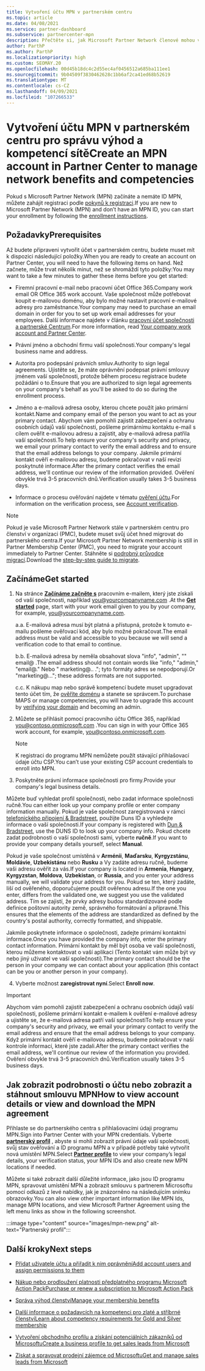 ```yaml
---
title: Vytvoření účtu MPN v partnerském centru
ms.topic: article
ms.date: 04/08/2021
ms.service: partner-dashboard
ms.subservice: partnercenter-mpn
description: Přečtěte si, jak Microsoft Partner Network členové mohou vytvořit účet partnerského centra za účelem správy svých síťových výhod a kompetencí.
author: ParthP
ms.author: ParthP
ms.localizationpriority: high
ms.custom: SEOMAY.20
ms.openlocfilehash: 00d45b18dc4c2d55ec4af0456512a685ba111ee1
ms.sourcegitcommit: 9b04509f3830462628c1bb6af2ca41ed68b52619
ms.translationtype: MT
ms.contentlocale: cs-CZ
ms.lasthandoff: 04/09/2021
ms.locfileid: "107266533"
---
```

# <a name="create-an-mpn-account-in-partner-center-to-manage-network-benefits-and-competencies"></a><span data-ttu-id="e4e0b-103">Vytvoření účtu MPN v partnerském centru pro správu výhod a kompetencí sítě</span><span class="sxs-lookup"><span data-stu-id="e4e0b-103">Create an MPN account in Partner Center to manage network benefits and competencies</span></span>


<span data-ttu-id="e4e0b-104">Pokud s Microsoft Partner Network (MPN) začínáte a nemáte ID MPN, můžete zahájit registraci podle [pokynů k registraci](https://partner.microsoft.com/dashboard/account/v3/enrollment/introduction/partnership).</span><span class="sxs-lookup"><span data-stu-id="e4e0b-104">If you are new to Microsoft Partner Network (MPN) and don’t have an MPN ID, you can start your enrollment by following the [enrollment instructions](https://partner.microsoft.com/dashboard/account/v3/enrollment/introduction/partnership).</span></span>

## <a name="prerequisites"></a><span data-ttu-id="e4e0b-105">Požadavky</span><span class="sxs-lookup"><span data-stu-id="e4e0b-105">Prerequisites</span></span> 

<span data-ttu-id="e4e0b-106">Až budete připraveni vytvořit účet v partnerském centru, budete muset mít k dispozici následující položky.</span><span class="sxs-lookup"><span data-stu-id="e4e0b-106">When you are ready to create an account on Partner Center, you will need to have the following items on hand.</span></span>  <span data-ttu-id="e4e0b-107">Než začnete, může trvat několik minut, než se shromáždí tyto položky:</span><span class="sxs-lookup"><span data-stu-id="e4e0b-107">You may want to take a few minutes to gather these items before you get started:</span></span>

- <span data-ttu-id="e4e0b-108">Firemní pracovní e-mail nebo pracovní účet Office 365.</span><span class="sxs-lookup"><span data-stu-id="e4e0b-108">Company work email OR Office 365 work account.</span></span> <span data-ttu-id="e4e0b-109">Vaše společnost může potřebovat koupit e-mailovou doménu, aby bylo možné nastavit pracovní e-mailové adresy pro zaměstnance.</span><span class="sxs-lookup"><span data-stu-id="e4e0b-109">Your company may need to purchase an email domain in order for you to set up work email addresses for your employees.</span></span> <span data-ttu-id="e4e0b-110">Další informace najdete v článku [pracovní účet společnosti a partnerské Centrum](azure-active-directory-tenants-and-partner-center.md).</span><span class="sxs-lookup"><span data-stu-id="e4e0b-110">For more information, read [Your company work account and Partner Center](azure-active-directory-tenants-and-partner-center.md).</span></span> 
 
- <span data-ttu-id="e4e0b-111">Právní jméno a obchodní firmu vaší společnosti.</span><span class="sxs-lookup"><span data-stu-id="e4e0b-111">Your company's legal business name and address.</span></span>

- <span data-ttu-id="e4e0b-112">Autorita pro podepsání právních smluv.</span><span class="sxs-lookup"><span data-stu-id="e4e0b-112">Authority to sign legal agreements.</span></span> <span data-ttu-id="e4e0b-113">Ujistěte se, že máte oprávnění podepsat právní smlouvy jménem vaší společnosti, protože během procesu registrace budete požádáni o to.</span><span class="sxs-lookup"><span data-stu-id="e4e0b-113">Ensure that you are authorized to sign legal agreements on your company's behalf as you'll be asked to do so during the enrollment process.</span></span>

- <span data-ttu-id="e4e0b-114">Jméno a e-mailová adresa osoby, kterou chcete použít jako primární kontakt.</span><span class="sxs-lookup"><span data-stu-id="e4e0b-114">Name and company email of the person you want to act as your primary contact.</span></span> <span data-ttu-id="e4e0b-115">Abychom vám pomohli zajistit zabezpečení a ochranu osobních údajů vaší společnosti, pošleme primárnímu kontaktu e-mail s cílem ověřit e-mailovou adresu a zajistit, aby e-mailová adresa patřila vaší společnosti.</span><span class="sxs-lookup"><span data-stu-id="e4e0b-115">To help ensure your company's security and privacy, we email your primary contact to verify the email address and to ensure that the email address belongs to your company.</span></span> <span data-ttu-id="e4e0b-116">Jakmile primární kontakt ověří e-mailovou adresu, budeme pokračovat v naší revizi poskytnuté informace.</span><span class="sxs-lookup"><span data-stu-id="e4e0b-116">After the primary contact verifies the email address, we'll continue our review of the information provided.</span></span> <span data-ttu-id="e4e0b-117">Ověření obvykle trvá 3-5 pracovních dnů.</span><span class="sxs-lookup"><span data-stu-id="e4e0b-117">Verification usually takes 3-5 business days.</span></span> 

- <span data-ttu-id="e4e0b-118">Informace o procesu ověřování najdete v tématu [ověření účtu](verification-responses.md).</span><span class="sxs-lookup"><span data-stu-id="e4e0b-118">For information on the verification process, see [Account verification](verification-responses.md).</span></span>

>[!NOTE]
><span data-ttu-id="e4e0b-119">Pokud je vaše Microsoft Partner Network stále v partnerském centru pro členství v organizaci (PMC), budete muset svůj účet hned migrovat do partnerského centra.</span><span class="sxs-lookup"><span data-stu-id="e4e0b-119">If your Microsoft Partner Network membership is still in Partner Membership Center (PMC), you need to migrate your account immediately to Partner Center.</span></span> <span data-ttu-id="e4e0b-120">Stáhněte si [podrobný průvodce migrací](https://assetsprod.microsoft.com/mpn/migrate-pmc-pc-mpa-guide.pptx).</span><span class="sxs-lookup"><span data-stu-id="e4e0b-120">Download the [step-by-step guide to migrate](https://assetsprod.microsoft.com/mpn/migrate-pmc-pc-mpa-guide.pptx).</span></span>

## <a name="get-started"></a><span data-ttu-id="e4e0b-121">Začínáme</span><span class="sxs-lookup"><span data-stu-id="e4e0b-121">Get started</span></span>

1. <span data-ttu-id="e4e0b-122">Na stránce [**Začínáme začněte s**](https://partner.microsoft.com/dashboard/account/v3/enrollment/introduction/partnership) pracovním e-mailem, který jste získali od vaší společnosti, například you@yourcompanyname.com .</span><span class="sxs-lookup"><span data-stu-id="e4e0b-122">At the [**Get started**](https://partner.microsoft.com/dashboard/account/v3/enrollment/introduction/partnership) page, start with your work email given to you by your company, for example, you@yourcompanyname.com.</span></span>

 
    <span data-ttu-id="e4e0b-123">a.</span><span class="sxs-lookup"><span data-stu-id="e4e0b-123">a.</span></span>  <span data-ttu-id="e4e0b-124">E-mailová adresa musí být platná a přístupná, protože k tomuto e-mailu pošleme ověřovací kód, aby bylo možné pokračovat.</span><span class="sxs-lookup"><span data-stu-id="e4e0b-124">The email address must be valid and accessible to you because we will send a verification code to that email to continue.</span></span>

    <span data-ttu-id="e4e0b-125">b.</span><span class="sxs-lookup"><span data-stu-id="e4e0b-125">b.</span></span>  <span data-ttu-id="e4e0b-126">E-mailová adresa by neměla obsahovat slova "info", "admin", "" email@ .</span><span class="sxs-lookup"><span data-stu-id="e4e0b-126">The email address should not contain words like "info," "admin," "email@."</span></span> <span data-ttu-id="e4e0b-127">Nebo " marketing@.. ."; tyto formáty adres se nepodporují.</span><span class="sxs-lookup"><span data-stu-id="e4e0b-127">Or "marketing@..."; these address formats are not supported.</span></span>

    <span data-ttu-id="e4e0b-128">c.</span><span class="sxs-lookup"><span data-stu-id="e4e0b-128">c.</span></span>  <span data-ttu-id="e4e0b-129">K nákupu map nebo správě kompetencí budete muset upgradovat tento účet tím, že [ověříte doménu](become-global-admin.md) a stanete se správcem.</span><span class="sxs-lookup"><span data-stu-id="e4e0b-129">To purchase MAPS or manage competencies, you will have to upgrade this account by [verifying your domain](become-global-admin.md) and becoming an admin.</span></span> 

2. <span data-ttu-id="e4e0b-130">Můžete se přihlásit pomocí pracovního účtu Office 365, například you@contoso.onmicrosoft.com .</span><span class="sxs-lookup"><span data-stu-id="e4e0b-130">You can sign in with your Office 365 work account, for example, you@contoso.onmicrosoft.com.</span></span>

   >[!NOTE]
   > <span data-ttu-id="e4e0b-131">K registraci do programu MPN nemůžete použít stávající přihlašovací údaje účtu CSP.</span><span class="sxs-lookup"><span data-stu-id="e4e0b-131">You can’t use your existing CSP account credentials to enroll into MPN.</span></span>

3. <span data-ttu-id="e4e0b-132">Poskytněte právní informace společnosti pro firmy.</span><span class="sxs-lookup"><span data-stu-id="e4e0b-132">Provide your company's legal business details.</span></span>

<span data-ttu-id="e4e0b-133">Můžete buď vyhledat profil společnosti, nebo zadat informace společnosti ručně.</span><span class="sxs-lookup"><span data-stu-id="e4e0b-133">You can either look up your company profile or enter company information manually.</span></span> <span data-ttu-id="e4e0b-134">Pokud je vaše společnost zaregistrovaná v rámci [telefonického připojení & Bradstreet](https://partner.microsoft.com/marketing/usisvshowcase/dunandbrad), použijte Duns ID a vyhledejte informace o vaší společnosti.</span><span class="sxs-lookup"><span data-stu-id="e4e0b-134">If your company is registered with [Dun & Bradstreet](https://partner.microsoft.com/marketing/usisvshowcase/dunandbrad), use the DUNS ID to look up your company info.</span></span> <span data-ttu-id="e4e0b-135">Pokud chcete zadat podrobnosti o vaší společnosti sami, vyberte **ručně**.</span><span class="sxs-lookup"><span data-stu-id="e4e0b-135">If you want to provide your company details yourself, select **Manual**.</span></span>

<span data-ttu-id="e4e0b-136">Pokud je vaše společnost umístěná v **Arménii**, **Maďarsku**, **Kyrgyzstánu**, **Moldávie**, **Uzbekistánu** nebo **Rusku** a Vy zadáte adresu ručně, budeme vaši adresu ověřit za vás.</span><span class="sxs-lookup"><span data-stu-id="e4e0b-136">If your company is located in **Armenia**, **Hungary**, **Kyrgyzstan**, **Moldova**, **Uzbekistan**, or **Russia**, and you enter your address manually, we will validate your address for you.</span></span> <span data-ttu-id="e4e0b-137">Pokud se ten, který zadáte, liší od ověřeného, doporučujeme použít ověřenou adresu.</span><span class="sxs-lookup"><span data-stu-id="e4e0b-137">If the one you enter, differs from the validated one, we suggest you use the validated address.</span></span> <span data-ttu-id="e4e0b-138">Tím se zajistí, že prvky adresy budou standardizované podle definice poštovní autority země, správného formátování a přípravné.</span><span class="sxs-lookup"><span data-stu-id="e4e0b-138">This ensures that the elements of the address are standardized as defined by the country's postal authority, correctly formatted, and shippable.</span></span>  

<span data-ttu-id="e4e0b-139">Jakmile poskytnete informace o společnosti, zadejte primární kontaktní informace.</span><span class="sxs-lookup"><span data-stu-id="e4e0b-139">Once you have provided the company info, enter the primary contact information.</span></span> <span data-ttu-id="e4e0b-140">Primární kontakt by měl být osoba ve vaší společnosti, kterou můžeme kontaktovat o vaší aplikaci (Tento kontakt vám může být vy nebo jiný uživatel ve vaší společnosti).</span><span class="sxs-lookup"><span data-stu-id="e4e0b-140">The primary contact should be the person in your company we can contact about your application (this contact can be you or another person in your company).</span></span>

4. <span data-ttu-id="e4e0b-141">Vyberte možnost **zaregistrovat nyní**.</span><span class="sxs-lookup"><span data-stu-id="e4e0b-141">Select **Enroll now**.</span></span>

>[!IMPORTANT]
><span data-ttu-id="e4e0b-142">Abychom vám pomohli zajistit zabezpečení a ochranu osobních údajů vaší společnosti, pošleme primární kontakt e-mailem k ověření e-mailové adresy a ujistěte se, že e-mailová adresa patří vaší společnosti</span><span class="sxs-lookup"><span data-stu-id="e4e0b-142">To help ensure your company's security and privacy, we email your primary contact to verify the email address and ensure that the email address belongs to your company.</span></span> <span data-ttu-id="e4e0b-143">Když primární kontakt ověří e-mailovou adresu, budeme pokračovat v naší kontrole informací, které jste zadali.</span><span class="sxs-lookup"><span data-stu-id="e4e0b-143">After the primary contact verifies the email address, we'll continue our review of the information you provided.</span></span> <span data-ttu-id="e4e0b-144">Ověření obvykle trvá 3-5 pracovních dnů.</span><span class="sxs-lookup"><span data-stu-id="e4e0b-144">Verification usually takes 3-5 business days.</span></span> 

## <a name="how-to-view-account-details-or-view-and-download-the-mpn-agreement"></a><span data-ttu-id="e4e0b-145">Jak zobrazit podrobnosti o účtu nebo zobrazit a stáhnout smlouvu MPN</span><span class="sxs-lookup"><span data-stu-id="e4e0b-145">How to view account details or view and download the MPN agreement</span></span>

<span data-ttu-id="e4e0b-146">Přihlaste se do partnerského centra s přihlašovacími údaji programu MPN.</span><span class="sxs-lookup"><span data-stu-id="e4e0b-146">Sign into Partner Center with your MPN credentials.</span></span> <span data-ttu-id="e4e0b-147">Vyberte [**partnerský profil**](https://partner.microsoft.com/pcv/accountsettings/connectedpartnerprofile) , abyste si mohli zobrazit právní údaje vaší společnosti, svůj stav ověřování a ID programu MPN a v případě potřeby také vytvořit nová umístění MPN.</span><span class="sxs-lookup"><span data-stu-id="e4e0b-147">Select [**Partner profile**](https://partner.microsoft.com/pcv/accountsettings/connectedpartnerprofile) to view your company’s legal details, your verification status, your MPN IDs and also create new MPN locations if needed.</span></span> 

<span data-ttu-id="e4e0b-148">Můžete si také zobrazit další důležité informace, jako jsou ID programu MPN, spravovat umístění MPN a zobrazit smlouvu s partnerem Microsoftu pomocí odkazů z levé nabídky, jak je znázorněno na následujícím snímku obrazovky.</span><span class="sxs-lookup"><span data-stu-id="e4e0b-148">You can also view other important information like MPN Ids, manage MPN locations, and view Microsoft Partner Agreement using the left menu links as show in the following screenshot.</span></span>

:::image type="content" source="images/mpn-new.png" alt-text="Partnerský profil":::


## <a name="next-steps"></a><span data-ttu-id="e4e0b-150">Další kroky</span><span class="sxs-lookup"><span data-stu-id="e4e0b-150">Next steps</span></span>

-  [<span data-ttu-id="e4e0b-151">Přidat uživatele účtu a přiřadit k nim oprávnění</span><span class="sxs-lookup"><span data-stu-id="e4e0b-151">Add account users and assign permissions to them</span></span>](create-user-accounts-and-set-permissions.md)

-  [<span data-ttu-id="e4e0b-152">Nákup nebo prodloužení platnosti předplatného programu Microsoft Action Pack</span><span class="sxs-lookup"><span data-stu-id="e4e0b-152">Purchase or renew a subscription to Microsoft Action Pack</span></span>](mpn-get-action-pack.md)

-  [<span data-ttu-id="e4e0b-153">Správa výhod členství</span><span class="sxs-lookup"><span data-stu-id="e4e0b-153">Manage your membership benefits</span></span>](manage-your-partner-network-benefits.md)

-  [<span data-ttu-id="e4e0b-154">Další informace o požadavcích na kompetenci pro zlaté a stříbrné členství</span><span class="sxs-lookup"><span data-stu-id="e4e0b-154">Learn about competency requirements for Gold and Silver membership</span></span>](https://partner.microsoft.com/membership/competencies)

-  [<span data-ttu-id="e4e0b-155">Vytvoření obchodního profilu a získání potenciálních zákazníků od Microsoftu</span><span class="sxs-lookup"><span data-stu-id="e4e0b-155">Create a business profile to get sales leads from Microsoft</span></span>](create-a-marketing-profile.md)

-  [<span data-ttu-id="e4e0b-156">Získat a spravovat prodejní zájemce od Microsoftu</span><span class="sxs-lookup"><span data-stu-id="e4e0b-156">Get and manage sales leads from Microsoft</span></span>](manage-leads.md)
